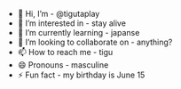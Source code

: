 - 👋 Hi, I’m - @tigutaplay
- 👀 I’m interested in - stay alive
- 🌱 I’m currently learning - japanse
- 💞️ I’m looking to collaborate on - anything?
- 📫 How to reach me - tigu
- 😄 Pronouns - masculine
- ⚡ Fun fact - my birthday is June 15

